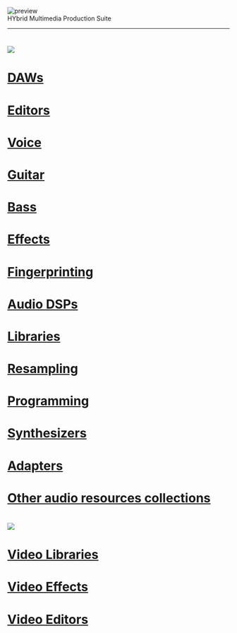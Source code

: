 ![preview](http://www.forart.it/progetti/HyMPS/logo.png)<br>
HYbrid Multimedia Production Suite

---

# ![](https://flat.badgen.net/badge/HyMPS/AUDIO?scale=3?color=green)
# [DAWs](https://github.com/forart/HyMPS/blob/main/DAWs.md)
# [Editors](https://github.com/forart/HyMPS/blob/main/Aeditors.md)
# [Voice](https://github.com/forart/HyMPS/blob/main/Voice.md)
# [Guitar](https://github.com/forart/HyMPS/blob/main/GuitarDSPs.md)
# [Bass](https://github.com/forart/HyMPS/blob/main/BassDSPs.md)
# [Effects](https://github.com/forart/HyMPS/blob/main/AudioFXs.md)
# [Fingerprinting](https://github.com/forart/HyMPS/blob/main/Fingerprinting.md)
# [Audio DSPs](https://github.com/forart/HyMPS/blob/main/AudioDSPs.md)
# [Libraries](https://github.com/forart/HyMPS/blob/main/AudioLIBs.md)
# [Resampling](https://github.com/forart/HyMPS/blob/main/AudioRES.md)
# [Programming](https://github.com/forart/HyMPS/blob/main/Programming.md)
# [Synthesizers](https://github.com/forart/HyMPS/blob/main/Synths.md)
# [Adapters](https://github.com/forart/HyMPS/blob/main/Adapters.md)

# [Other audio resources collections](https://github.com/forart/HyMPS/blob/main/A_Collections.md)


# ![](https://flat.badgen.net/badge/HyMPS/VIDEO?scale=3?color=green)
# [Video Libraries](https://github.com/forart/HyMPS/blob/main/VideoLIBs.md)
# [Video Effects](https://github.com/forart/HyMPS/blob/main/VideoFXs.md)
# [Video Editors](https://github.com/forart/HyMPS/blob/main/VideoNLEs.md)

    
